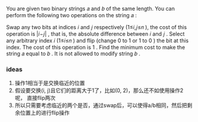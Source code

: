 You are given two binary strings 𝑎
 and 𝑏
 of the same length. You can perform the following two operations on the string 𝑎
:

Swap any two bits at indices 𝑖
 and 𝑗
 respectively (1≤𝑖,𝑗≤𝑛
), the cost of this operation is |𝑖−𝑗|
, that is, the absolute difference between 𝑖
 and 𝑗
.
Select any arbitrary index 𝑖
 (1≤𝑖≤𝑛
) and flip (change 0
 to 1
 or 1
 to 0
) the bit at this index. The cost of this operation is 1
.
Find the minimum cost to make the string 𝑎
 equal to 𝑏
. It is not allowed to modify string 𝑏
.

### ideas
1. 操作1相当于是交换临近的位置
2. 假设要交换(i, j)且它们的距离大于1了，比如(0, 2)，那么还不如使用操作2呢， 直接flip两次
3. 所以只需要考虑临近的两个是否，通过swap后，可以使得a/b相同，然后把剩余位置上的进行flip操作